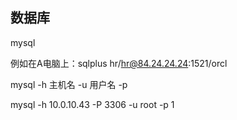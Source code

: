 数据库
---
mysql

例如在A电脑上：sqlplus hr/hr@84.24.24.24:1521/orcl

mysql -h 主机名 -u 用户名 -p

mysql -h 10.0.10.43  -P 3306 -u root -p 1



